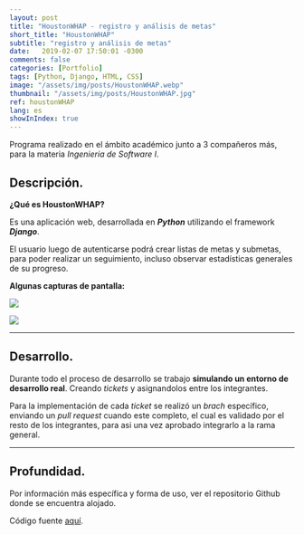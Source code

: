 ```yaml
---
layout: post
title: "HoustonWHAP - registro y análisis de metas"
short_title: "HoustonWHAP"
subtitle: "registro y análisis de metas"
date:   2019-02-07 17:50:01 -0300
comments: false
categories: [Portfolio]
tags: [Python, Django, HTML, CSS]
image: "/assets/img/posts/HoustonWHAP.webp"
thumbnail: "/assets/img/posts/HoustonWHAP.jpg"
ref: houstonWHAP
lang: es
showInIndex: true
---
```


Programa realizado en el ámbito académico junto a 3 compañeros más, para la materia *Ingenieria de Software I*.

## Descripción.

**¿Qué es HoustonWHAP?**

Es una aplicación web, desarrollada en ***Python*** utilizando el framework ***Django***.

El usuario luego de autenticarse podrá crear listas de metas y submetas, para poder realizar un seguimiento,
incluso observar estadísticas generales de su progreso.

**Algunas capturas de pantalla:**

![]({{"/assets/img/elements_in_posts/HoustonWHAP.webp"}})

![]({{"/assets/img/elements_in_posts/HoustonWHAP2.webp"}})

---

## Desarrollo.

Durante todo el proceso de desarrollo se trabajo **simulando un entorno de desarrollo real**. Creando *tickets* y
asignandolos entre los integrantes.

Para la implementación de cada *ticket* se realizó un *brach* específico, enviando un
*pull request* cuando este completo, el cual es validado por el resto de los integrantes, para asi una vez aprobado
integrarlo a la rama general.

---

## Profundidad.
Por información más específica y forma de uso, ver el repositorio Github donde se encuentra alojado.

Código fuente [aquí](https://github.com/nahuelbrandan/HoustonWHAP).
